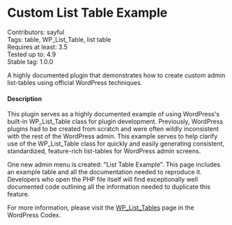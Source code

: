 # Custom List Table Example

Contributors: sayful  
Tags: table, WP_List_Table, list table  
Requires at least: 3.5  
Tested up to: 4.9  
Stable tag: 1.0.0  

A highly documented plugin that demonstrates how to create custom admin list-tables using official WordPress techniques.

#### Description

This plugin serves as a highly documented example of using WordPress's built-in WP_List_Table class for plugin development. Previously, WordPress plugins
had to be created from scratch and were often wildly inconsistent with the rest of the WordPress admin. This example serves to help clarify use of the
WP_List_Table class for quickly and easily generating consistent, standardized, feature-rich list-tables for WordPress admin screens.

One new admin menu is created: "List Table Example". This page includes an example table and all the documentation needed to reproduce it. Developers who
open the PHP file itself will find exceptionally well documented code outlining all the information needed to duplicate this feature.

For more information, please visit the <a href="http://codex.wordpress.org/Class_Reference/WP_List_Table">WP_List_Tables</a> page in the WordPress Codex.

